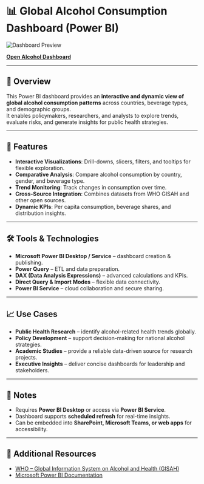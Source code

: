 # 📊 Global Alcohol Consumption Dashboard (Power BI)  

![Dashboard Preview](https://github.com/user-attachments/assets/22b7ada3-c9a9-43d9-88aa-2d4a1393136d)  

[**Open Alcohol Dashboard**](https://app.powerbi.com/groups/ba2c5f91-6a1f-4161-a85e-a0e9bb462d08/reports/d7b72594-dd7d-42f4-8831-db6085137377/955ffb8e357c06650432?experience=power-bi)  

---

## 🧠 Overview  
This Power BI dashboard provides an **interactive and dynamic view of global alcohol consumption patterns** across countries, beverage types, and demographic groups.  
It enables policymakers, researchers, and analysts to explore trends, evaluate risks, and generate insights for public health strategies.  

---

## 🔧 Features  
- **Interactive Visualizations**: Drill-downs, slicers, filters, and tooltips for flexible exploration.  
- **Comparative Analysis**: Compare alcohol consumption by country, gender, and beverage type.  
- **Trend Monitoring**: Track changes in consumption over time.  
- **Cross-Source Integration**: Combines datasets from WHO GISAH and other open sources.  
- **Dynamic KPIs**: Per capita consumption, beverage shares, and distribution insights.  

---

## 🛠 Tools & Technologies  
- **Microsoft Power BI Desktop / Service** – dashboard creation & publishing.  
- **Power Query** – ETL and data preparation.  
- **DAX (Data Analysis Expressions)** – advanced calculations and KPIs.  
- **Direct Query & Import Modes** – flexible data connectivity.  
- **Power BI Service** – cloud collaboration and secure sharing.  

---

## 📈 Use Cases  
- **Public Health Research** – identify alcohol-related health trends globally.  
- **Policy Development** – support decision-making for national alcohol strategies.  
- **Academic Studies** – provide a reliable data-driven source for research projects.  
- **Executive Insights** – deliver concise dashboards for leadership and stakeholders.  

---

## 📌 Notes  
- Requires **Power BI Desktop** or access via **Power BI Service**.  
- Dashboard supports **scheduled refresh** for real-time insights.  
- Can be embedded into **SharePoint, Microsoft Teams, or web apps** for accessibility.  


---

## 🔗 Additional Resources  
- [WHO – Global Information System on Alcohol and Health (GISAH)](https://www.who.int/data/gho/data/themes/global-information-system-on-alcohol-and-health)  
- [Microsoft Power BI Documentation](https://learn.microsoft.com/power-bi/)  
